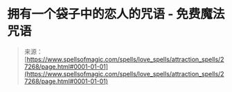 <!--yml

分类: 未分类

日期: 2024年06月12日 19:16:06

-->

# 拥有一个袋子中的恋人的咒语 - 免费魔法咒语

> 来源：[https://www.spellsofmagic.com/spells/love_spells/attraction_spells/27268/page.html#0001-01-01](https://www.spellsofmagic.com/spells/love_spells/attraction_spells/27268/page.html#0001-01-01)
